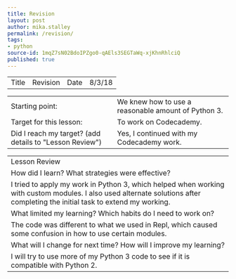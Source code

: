 ```yaml
---
title: Revision
layout: post
author: mika.stalley
permalink: /revision/
tags:
- python
source-id: 1mqZ7sN02BdoIPZgo0-qAEls3SEGTaWq-xjKhnRhlciQ
published: true
---
```

<table>
  <tr>
    <td>Title</td>
    <td>Revision</td>
    <td>Date</td>
    <td>8/3/18</td>
  </tr>
</table>


<table>
  <tr>
    <td>Starting point:</td>
    <td>We knew how to use a reasonable amount of Python 3.</td>
  </tr>
  <tr>
    <td>Target for this lesson:</td>
    <td>To work on Codecademy.</td>
  </tr>
  <tr>
    <td>Did I reach my target? 
(add details to "Lesson Review")</td>
    <td>Yes, I continued with my Codecademy work.</td>
  </tr>
</table>


<table>
  <tr>
    <td>Lesson Review</td>
  </tr>
  <tr>
    <td>How did I learn? What strategies were effective? </td>
  </tr>
  <tr>
    <td>I tried to apply my work in Python 3, which helped when working with custom modules. I also used alternate solutions after completing the initial task to extend my working.</td>
  </tr>
  <tr>
    <td>What limited my learning? Which habits do I need to work on? </td>
  </tr>
  <tr>
    <td>The code was different to what we used in Repl, which caused some confusion in how to use certain modules.</td>
  </tr>
  <tr>
    <td>What will I change for next time? How will I improve my learning?</td>
  </tr>
  <tr>
    <td>I will try to use more of my Python 3 code to see if it is compatible with Python 2.</td>
  </tr>
</table>



